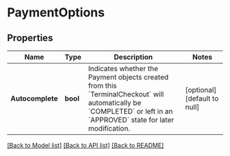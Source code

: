 # PaymentOptions

## Properties
Name | Type | Description | Notes
------------ | ------------- | ------------- | -------------
**Autocomplete** | **bool** | Indicates whether the Payment objects created from this &#x60;TerminalCheckout&#x60; will automatically be &#x60;COMPLETED&#x60; or left in an &#x60;APPROVED&#x60; state for later modification. | [optional] [default to null]

[[Back to Model list]](../README.md#documentation-for-models) [[Back to API list]](../README.md#documentation-for-api-endpoints) [[Back to README]](../README.md)

